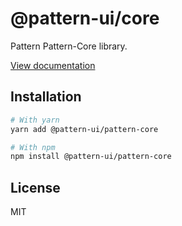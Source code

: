 # @pattern-ui/core

Pattern Pattern-Core library.

[View documentation](https://pattern.icu/)

## Installation

```sh
# With yarn
yarn add @pattern-ui/pattern-core

# With npm
npm install @pattern-ui/pattern-core
```

## License

MIT
